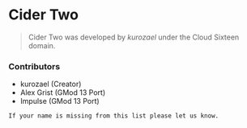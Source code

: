 # Cider Two

> Cider Two was developed by *kurozael* under the Cloud Sixteen domain.

### Contributors

* kurozael (Creator)
* Alex Grist (GMod 13 Port)
* Impulse (GMod 13 Port)

`If your name is missing from this list please let us know.`